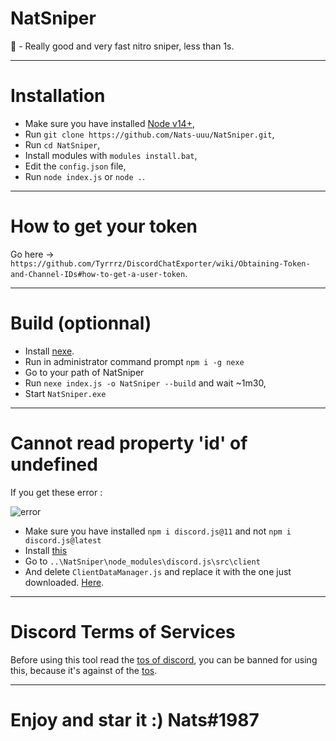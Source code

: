 # NatSniper
🌙 - Really good and very fast nitro sniper, less than 1s.

--------

# Installation

* Make sure you have installed [Node v14+](https://nodejs.org/en/),
* Run `git clone https://github.com/Nats-uuu/NatSniper.git`,
* Run `cd NatSniper`,
* Install modules with `modules install.bat`,
* Edit the `config.json` file,
* Run `node index.js` or `node .`.

-----

# How to get your token 

Go here -> `https://github.com/Tyrrrz/DiscordChatExporter/wiki/Obtaining-Token-and-Channel-IDs#how-to-get-a-user-token`.

-----

# Build (optionnal)

* Install [nexe](https://github.com/nexe/nexe/releases/tag/v3.3.3).
* Run in administrator command prompt `npm i -g nexe`
* Go to your path of NatSniper
* Run `nexe index.js -o NatSniper --build` and wait ~1m30,
* Start `NatSniper.exe`

-----

# Cannot read property 'id' of undefined 

If you get these error :

![error](https://i.imgur.com/VJjRhp5.png)

* Make sure you have installed `npm i discord.js@11` and not `npm i discord.js@latest`
* Install [this](https://cdn.discordapp.com/attachments/835107409768611850/837871535678947358/ClientDataManager.js)
* Go to `..\NatSniper\node_modules\discord.js\src\client`
* And delete `ClientDataManager.js` and replace it with the one just downloaded. [Here](https://cdn.discordapp.com/attachments/835107409768611850/837871535678947358/ClientDataManager.js).

-----

# Discord Terms of Services

Before using this tool read the [tos of discord](https://discord.com/terms),
you can be banned for using this, because it's against of the [tos](https://discord.com/terms).

-----

# Enjoy and star it :) Nats#1987
